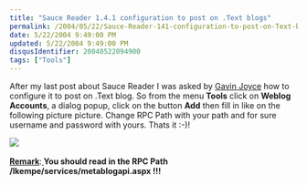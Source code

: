 ```yaml
---
title: "Sauce Reader 1.4.1 configuration to post on .Text blogs"
permalink: /2004/05/22/Sauce-Reader-141-configuration-to-post-on-Text-blogs/
date: 5/22/2004 9:49:00 PM
updated: 5/22/2004 9:49:00 PM
disqusIdentifier: 20040522094900
tags: ["Tools"]
---
```

After my last post about Sauce Reader I was asked by [Gavin Joyce](http://articles.gavinjoyce.com/) how to configure it to post on .Text blog. So from the menu <strong>Tools</strong> click on <strong>Weblog Accounts</strong>, a dialog popup, click on the button <strong>Add</strong> then fill in like on the following picture picture. Change RPC Path with your path and for sure username and password with yours. Thats it :-)!

![](http://perso.wanadoo.fr/laurent.kempe/images/setupsaucereader.png)<br><br><strong><u>Remark</u></strong>:<strong><u> </u>You should read in the RPC Path /lkempe/services/metablogapi.aspx !!!</strong>
